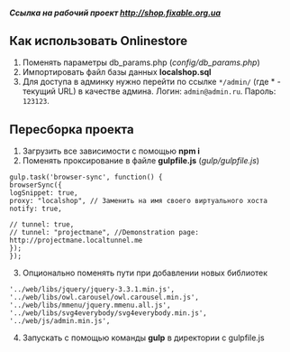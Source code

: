 ##### Ссылка на рабочий проект http://shop.fixable.org.ua
## Как использовать Onlinestore
1. Поменять параметры db_params.php (*config/db_params.php*)
2. Импортировать файл базы данных **localshop.sql**
3. Для доступа в админку нужно перейти по ссылке `*/admin/` (где * - текущий URL) в качестве админа. Логин: `admin@admin.ru`. Пароль: `123123`.
## Пересборка проекта
1. Загрузить все зависимости с помощью **npm i**
2. Поменять проксирование в файле **gulpfile.js** (*gulp/gulpfile.js*)
```
gulp.task('browser-sync', function() {
browserSync({
logSnippet: true,
proxy: "localshop", // Заменить на имя своего виртуального хоста
notify: true,

// tunnel: true,
// tunnel: "projectmane", //Demonstration page: http://projectmane.localtunnel.me
});
});
```
3. Опционально поменять пути при добавлении новых библиотек
```
'../web/libs/jquery/jquery-3.3.1.min.js',
'../web/libs/owl.carousel/owl.carousel.min.js',
'../web/libs/mmenu/jquery.mmenu.all.js',
'../web/libs/svg4everybody/svg4everybody.min.js',
'../web/js/admin.min.js',
```
4. Запускать с помощью команды **gulp** в директории с gulpfile.js
